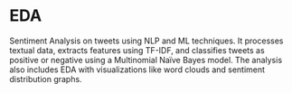 # EDA
Sentiment Analysis on tweets using NLP and ML techniques. It processes textual data, extracts features using TF-IDF, and classifies tweets as positive or negative using a Multinomial Naïve Bayes model. The analysis also includes EDA with visualizations like word clouds and sentiment distribution graphs.
